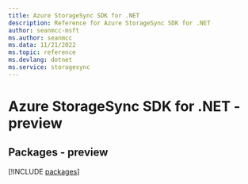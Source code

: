 ```yaml
---
title: Azure StorageSync SDK for .NET
description: Reference for Azure StorageSync SDK for .NET
author: seanmcc-msft
ms.author: seanmcc
ms.data: 11/21/2022
ms.topic: reference
ms.devlang: dotnet
ms.service: storagesync
---
```

# Azure StorageSync SDK for .NET - preview
## Packages - preview
[!INCLUDE [packages](storagesync-index.md)]